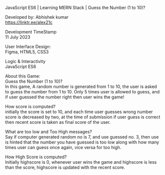 JavaScript ES6 | Learning MERN Stack | Guess the Number (1 to 10)?

Developed by:
Abhishek kumar\
https://linktr.ee/alex21c


Development TimeStamp\
11 July 2023

User Interface Design:\
Figma, HTML5, CSS3

Logic & Interactivity\
JavaScript ES6

About this Game:\
Guess the Number (1 to 10)?\
In this game, A random number is generated from 1 to 10, the user is asked to guess the number from 1 to 10. Only 5 times user is allowed to guess, and if user guessed the number right then user wins the game!

How score is computed?\
initially the score is set to 10, and each time user guesses wrong number score is decreased by two, at the time of submission if user guess is correct then recent score is taken as final score of the user.

What are too low and Too High messages?\
Say if computer generated random no is 7, and use guessed no. 3, then use is hinted that the number you have guessed is too low along with how many times user can guess once again, vice versa for too high.

How High Score is computed?\
Initially highscore is 0, whenever user wins the game and highscore is less than the score, highscore is updated with the recent score.
